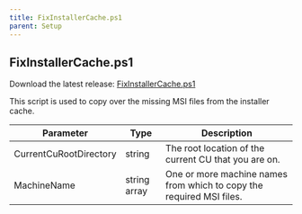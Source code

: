 ```yaml
---
title: FixInstallerCache.ps1
parent: Setup
---
```


## FixInstallerCache.ps1

Download the latest release: [FixInstallerCache.ps1](https://github.com/microsoft/CSS-Exchange/releases/latest/download/FixInstallerCache.ps1)

This script is used to copy over the missing MSI files from the installer cache.

Parameter | Type | Description
-|-|-
CurrentCuRootDirectory | string | The root location of the current CU that you are on.
MachineName | string array | One or more machine names from which to copy the required MSI files.
